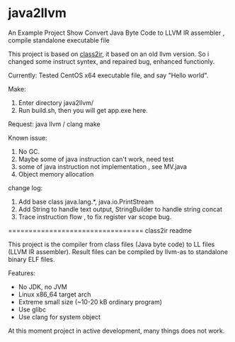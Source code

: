 
# java2llvm

An Example Project Show Convert Java Byte Code to LLVM IR assembler , compile standalone executable file

This project is based on [class2ir](https://github.com/MParygin/class2ir), it based on an old llvm version.
So i changed some instruct syntex, and repaired bug, enhanced functionly.

Currently:
Tested CentOS x64 executable file, and say "Hello world".

Make:
1. Enter directory java2llvm/
2. Run build.sh, then you will get app.exe here.

Request:
java
llvm / clang
make

Known issue:
1. No GC.
2. Maybe some of java instruction can't work, need test
3. some of java instruction not implementation , see MV.java
4. Object memory allocation 

change log:
1. Add base class java.lang.*, java.io.PrintStream
2. Add String to handle text output, StringBuilder to handle string concat
3. Trace instruction flow , to fix register var scope bug.




=================================
class2ir readme

This project is the compiler from class files (Java byte code) to LL files (LLVM IR assembler).
Result files can be compiled by llvm-as to standalone binary ELF files.

Features:

* No JDK, no JVM
* Linux x86_64 target arch
* Extreme small size (~10-20 kB ordinary program)
* Use glibc
* Use clang for system object

At this moment project in active development, many things does not work.
